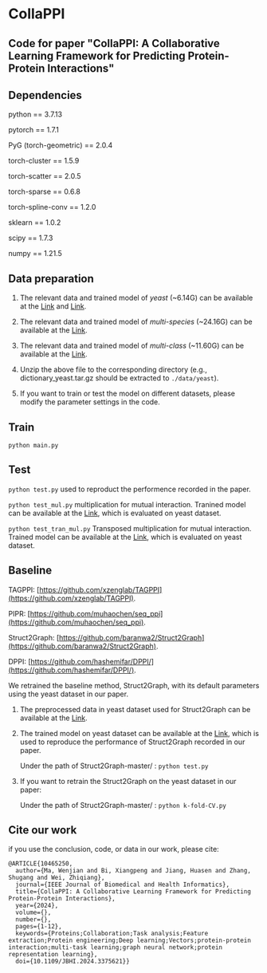 # CollaPPI
Code for paper "CollaPPI: A Collaborative Learning Framework for Predicting Protein-Protein Interactions"
---

Dependencies
---

python == 3.7.13

pytorch == 1.7.1

PyG (torch-geometric) == 2.0.4

torch-cluster == 1.5.9

torch-scatter == 2.0.5

torch-sparse == 0.6.8

torch-spline-conv == 1.2.0

sklearn == 1.0.2

scipy == 1.7.3

numpy == 1.21.5

Data preparation
---
1. The relevant data and trained model of _yeast_ (~6.14G) can be available at the [Link](https://pan.baidu.com/s/1kknFC2gpayvxLM_1sqwO7w?pwd=1234) and [Link](https://pan.baidu.com/s/10235SAt1oknq8TmtOosQiA?pwd=1234).

2. The relevant data and trained model of _multi-species_ (~24.16G) can be available at the [Link](https://pan.baidu.com/s/1kQHXCAQxzNO5peLqJni8xg?pwd=1234).

3. The relevant data and trained model of _multi-class_ (~11.60G) can be available at the [Link](https://pan.baidu.com/s/18VNZJzcRQCN8myJ8Pb6SAA?pwd=1234).

4. Unzip the above file to the corresponding directory (e.g., dictionary_yeast.tar.gz should be extracted to `./data/yeast`).

5. If you want to train or test the model on different datasets, please modify the parameter settings in the code.

Train
---
`python main.py`

Test
---
`python test.py` used to reproduct the performence recorded in the paper.

`python test_mul.py` multiplication for mutual interaction. Tranined model can be available at the [Link](https://pan.baidu.com/s/1QgK3w80w08U_Ywl3aBwc3w?pwd=1234), which is evaluated on yeast dataset.

`python test_tran_mul.py` Transposed multiplication for mutual interaction. Trained model can be available at the [Link](https://pan.baidu.com/s/1E_t8KWFyZfQvo9qCxb25Ag?pwd=1234), which is evaluated on yeast dataset.

Baseline
---

TAGPPI: [https://github.com/xzenglab/TAGPPI](https://github.com/xzenglab/TAGPPI).

PIPR: [https://github.com/muhaochen/seq_ppi](https://github.com/muhaochen/seq_ppi).

Struct2Graph: [https://github.com/baranwa2/Struct2Graph](https://github.com/baranwa2/Struct2Graph).

DPPI: [https://github.com/hashemifar/DPPI/](https://github.com/hashemifar/DPPI/).


We retrained the baseline method, Struct2Graph, with its default parameters using the yeast dataset in our paper.

1. The preprocessed data in yeast dataset used for Struct2Graph can be available at the [Link](https://pan.baidu.com/s/1mrJ5HQ2wMp1Wv0D3YI72Cg?pwd=1234).

2. The trained model on yeast dataset can be available at the [Link](https://pan.baidu.com/s/19KpAuXthWU6RZTF5FORPhA?pwd=1234), which is used to reproduce the performance of Struct2Graph recorded in our paper.

    Under the path of Struct2Graph-master/ :  `python test.py`

3. If you want to retrain the Struct2Graph on the yeast dataset in our paper:

    Under the path of Struct2Graph-master/ :  `python k-fold-CV.py`

Cite our work
---
if you use the conclusion, code, or data in our work, please cite:
```
@ARTICLE{10465250,
  author={Ma, Wenjian and Bi, Xiangpeng and Jiang, Huasen and Zhang, Shugang and Wei, Zhiqiang},
  journal={IEEE Journal of Biomedical and Health Informatics}, 
  title={CollaPPI: A Collaborative Learning Framework for Predicting Protein-Protein Interactions}, 
  year={2024},
  volume={},
  number={},
  pages={1-12},
  keywords={Proteins;Collaboration;Task analysis;Feature extraction;Protein engineering;Deep learning;Vectors;protein-protein interaction;multi-task learning;graph neural network;protein representation learning},
  doi={10.1109/JBHI.2024.3375621}}
```
